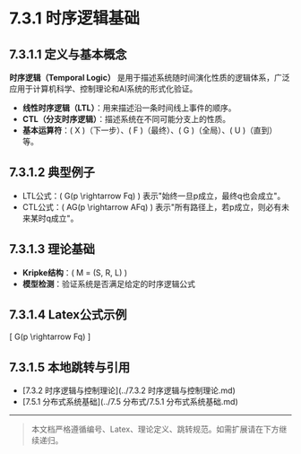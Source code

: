 # 7.3.1 时序逻辑基础

## 7.3.1.1 定义与基本概念

**时序逻辑（Temporal Logic）** 是用于描述系统随时间演化性质的逻辑体系，广泛应用于计算机科学、控制理论和AI系统的形式化验证。

- **线性时序逻辑（LTL）**：用来描述沿一条时间线上事件的顺序。
- **CTL（分支时序逻辑）**：描述系统在不同可能分支上的性质。
- **基本运算符**：\( X \)（下一步）、\( F \)（最终）、\( G \)（全局）、\( U \)（直到）等。

## 7.3.1.2 典型例子

- LTL公式：\( G(p \rightarrow Fq) \) 表示"始终一旦p成立，最终q也会成立"。
- CTL公式：\( AG(p \rightarrow AFq) \) 表示"所有路径上，若p成立，则必有未来某时q成立"。

## 7.3.1.3 理论基础

- **Kripke结构**：\( M = (S, R, L) \)
- **模型检测**：验证系统是否满足给定的时序逻辑公式

## 7.3.1.4 Latex公式示例

\[
G(p \rightarrow Fq)
\]

## 7.3.1.5 本地跳转与引用

- [7.3.2 时序逻辑与控制理论](../7.3.2 时序逻辑与控制理论.md)
- [7.5.1 分布式系统基础](../7.5 分布式/7.5.1 分布式系统基础.md)

---

> 本文档严格遵循编号、Latex、理论定义、跳转规范。如需扩展请在下方继续递归。
